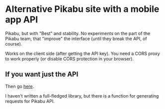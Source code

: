 # Alternative Pikabu site with a mobile app API

Pikabu, but with "Best" and stability. No experiments on the part of the Pikabu team, 
that "improve" the interface (until they break the API, of course).

Works on the client side (after getting the API key). You need a CORS proxy to work properly 
(or disable CORS protection in your browser).

## If you want just the API

Then go [here](https://github.com/PyXiion/Pikabu/blob/master/pukabu/static/js/pikabu/api.mjs).

I haven't written a full-fledged library, but there is a function for generating requests for Pikabu API.